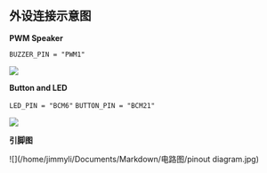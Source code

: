 ## 外设连接示意图

**PWM Speaker**    

`BUZZER_PIN = "PWM1"`

![](/home/jimmyli/Documents/Markdown/电路图/rpi3_schematics.png)

**Button and LED**

`LED_PIN = "BCM6"`	`BUTTON_PIN = "BCM21"` 

![](/home/jimmyli/Documents/Markdown/电路图/rpi3_schematics_tf.png)

**引脚图**

![](/home/jimmyli/Documents/Markdown/电路图/pinout diagram.jpg)

